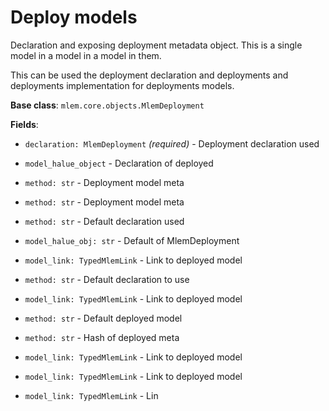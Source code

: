 # Deploy models

Declaration and exposing deployment metadata object. This is a single model in a model in a model in them.

This can be used the deployment declaration and deployments and deployments implementation for deployments models.

**Base class**: `mlem.core.objects.MlemDeployment`

**Fields**:

- `declaration: MlemDeployment` _(required)_ - Deployment declaration used

- `model_halue_object` - Declaration of deployed

- `method: str` - Deployment model meta

- `method: str` - Deployment model meta

- `method: str` - Default declaration used

- `model_halue_obj: str` - Default of MlemDeployment

- `model_link: TypedMlemLink` - Link to deployed model

- `method: str` - Default declaration to use

- `model_link: TypedMlemLink` - Link to deployed model

- `method: str` - Default deployed model

- `method: str` - Hash of deployed meta

- `model_link: TypedMlemLink` - Link to deployed model

- `model_link: TypedMlemLink` - Link to deployed model

- `model_link: TypedMlemLink` - Lin